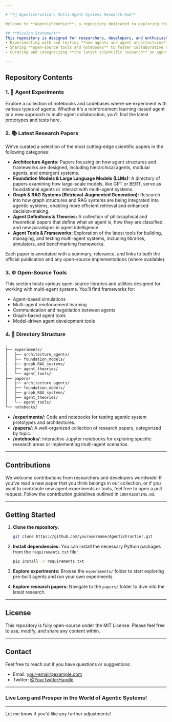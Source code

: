 ```yaml
---

# **🚀 AgenticFrontier: Multi-Agent Systems Research Hub**

Welcome to **AgenticFrontier**, a repository dedicated to exploring the frontier of **multi-agent systems**, **artificial intelligence**, and **distributed expertise**. Just like Star Trek’s mission to explore the unknown, this repository serves as a collaborative space for pushing the boundaries of AI and agent-based research.

## **Mission Statement**
This repository is designed for researchers, developers, and enthusiasts in the field of multi-agent systems and artificial intelligence. Our goal is to provide a resource hub for:
- Experimenting with and testing **new agents and agent architectures**.
- Sharing **open-source tools and notebooks** to foster collaborative development.
- Curating and categorizing **the latest scientific research** on agent systems.

---
```


## **Repository Contents**

### 1. **🧠 Agent Experiments**
Explore a collection of notebooks and codebases where we experiment with various types of agents. Whether it's a reinforcement learning-based agent or a new approach to multi-agent collaboration, you'll find the latest prototypes and tests here.

### 2. **📚 Latest Research Papers**
We’ve curated a selection of the most cutting-edge scientific papers in the following categories:

- **Architecture Agents:** Papers focusing on how agent structures and frameworks are designed, including hierarchical agents, modular agents, and emergent systems.
- **Foundation Models & Large Language Models (LLMs):** A directory of papers examining how large-scale models, like GPT or BERT, serve as foundational agents or interact with multi-agent systems.
- **Graph & RAG Systems (Retrieval-Augmented Generation):** Research into how graph structures and RAG systems are being integrated into agentic systems, enabling more efficient retrieval and enhanced decision-making.
- **Agent Definitions & Theories:** A collection of philosophical and theoretical papers that define what an agent is, how they are classified, and new paradigms in agent intelligence.
- **Agent Tools & Frameworks:** Exploration of the latest tools for building, managing, and testing multi-agent systems, including libraries, simulators, and benchmarking frameworks.

Each paper is annotated with a summary, relevance, and links to both the official publication and any open-source implementations (where available).

### 3. **⚙️ Open-Source Tools**
This section hosts various open-source libraries and utilities designed for working with multi-agent systems. You’ll find frameworks for:
- Agent-based simulations
- Multi-agent reinforcement learning
- Communication and negotiation between agents
- Graph-based agent tools
- Model-driven agent development tools

### 4. **📁 Directory Structure**
```bash
.
├── experiments/
│   ├── architecture_agents/
│   ├── foundation_models/
│   ├── graph_RAG_systems/
│   ├── agent_theories/
│   └── agent_tools/
├── papers/
│   ├── architecture_agents/
│   ├── foundation_models/
│   ├── graph_RAG_systems/
│   ├── agent_theories/
│   └── agent_tools/
└── notebooks/
```

- **/experiments/**: Code and notebooks for testing agentic system prototypes and architectures.
- **/papers/**: A well-organized collection of research papers, categorized by topic.
- **/notebooks/**: Interactive Jupyter notebooks for exploring specific research areas or implementing multi-agent scenarios.

---

## **Contributions**
We welcome contributions from researchers and developers worldwide! If you’ve read a new paper that you think belongs in our collection, or if you want to contribute new agent experiments or tools, feel free to open a pull request. Follow the contribution guidelines outlined in `CONTRIBUTING.md`.

---

## **Getting Started**

1. **Clone the repository:**
    ```bash
    git clone https://github.com/yourusername/AgenticFrontier.git
    ```

2. **Install dependencies:**
    You can install the necessary Python packages from the `requirements.txt` file:
    ```bash
    pip install -r requirements.txt
    ```

3. **Explore experiments:**
    Browse the `experiments/` folder to start exploring pre-built agents and run your own experiments.

4. **Explore research papers:**
    Navigate to the `papers/` folder to dive into the latest research.

---

## **License**
This repository is fully open-source under the MIT License. Please feel free to use, modify, and share any content within.

---

## **Contact**
Feel free to reach out if you have questions or suggestions:
- Email: your-email@example.com
- Twitter: [@YourTwitterHandle](https://twitter.com/YourTwitterHandle)

---

### **Live Long and Prosper in the World of Agentic Systems!**

---

Let me know if you'd like any further adjustments!
